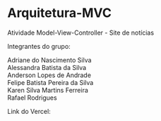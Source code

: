 # Arquitetura-MVC
Atividade Model-View-Controller - Site de notícias

Integrantes do grupo:

Adriane do Nascimento Silva
<br>
Alessandra Batista da Silva
<br>
Anderson Lopes de Andrade
<br>
Felipe Batista Pereira da Silva
<br>
Karen Silva Martins Ferreira
<br>
Rafael Rodrigues

Link do Vercel:
